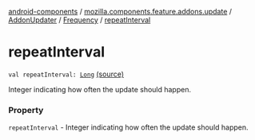 [android-components](../../../index.md) / [mozilla.components.feature.addons.update](../../index.md) / [AddonUpdater](../index.md) / [Frequency](index.md) / [repeatInterval](./repeat-interval.md)

# repeatInterval

`val repeatInterval: `[`Long`](https://kotlinlang.org/api/latest/jvm/stdlib/kotlin/-long/index.html) [(source)](https://github.com/mozilla-mobile/android-components/blob/master/components/feature/addons/src/main/java/mozilla/components/feature/addons/update/AddonUpdater.kt#L137)

Integer indicating how often the update should happen.

### Property

`repeatInterval` - Integer indicating how often the update should happen.